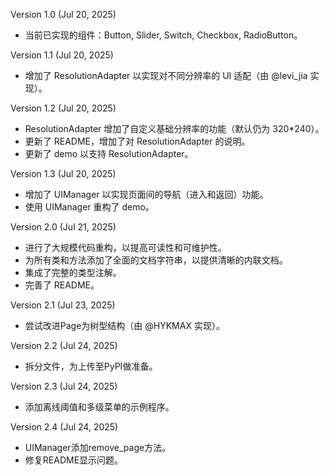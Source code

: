 Version 1.0 (Jul 20, 2025)

- 当前已实现的组件：Button, Slider, Switch, Checkbox, RadioButton。

Version 1.1 (Jul 20, 2025)

- 增加了 ResolutionAdapter 以实现对不同分辨率的 UI 适配（由 @levi_jia 实现）。

Version 1.2 (Jul 20, 2025)

- ResolutionAdapter 增加了自定义基础分辨率的功能（默认仍为 320*240）。
- 更新了 README，增加了对 ResolutionAdapter 的说明。
- 更新了 demo 以支持 ResolutionAdapter。

Version 1.3 (Jul 20, 2025)

- 增加了 UIManager 以实现页面间的导航（进入和返回）功能。
- 使用 UIManager 重构了 demo。

Version 2.0 (Jul 21, 2025)

- 进行了大规模代码重构，以提高可读性和可维护性。
- 为所有类和方法添加了全面的文档字符串，以提供清晰的内联文档。
- 集成了完整的类型注解。
- 完善了 README。

Version 2.1 (Jul 23, 2025)

- 尝试改进Page为树型结构（由 @HYKMAX 实现）。

Version 2.2 (Jul 24, 2025)
- 拆分文件，为上传至PyPI做准备。

Version 2.3 (Jul 24, 2025)
- 添加离线阈值和多级菜单的示例程序。

Version 2.4 (Jul 24, 2025)
- UIManager添加remove_page方法。
- 修复README显示问题。
